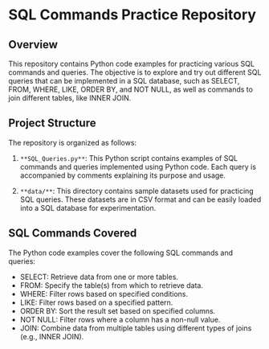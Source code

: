 # SQL Commands Practice Repository

## Overview

This repository contains Python code examples for practicing various SQL commands and queries. The objective is to explore and try out different SQL queries that can be implemented in a SQL database, such as SELECT, FROM, WHERE, LIKE, ORDER BY, and NOT NULL, as well as commands to join different tables, like INNER JOIN.

## Project Structure

The repository is organized as follows:

1. `**SQL_Queries.py**`: This Python script contains examples of SQL commands and queries implemented using Python code. Each query is accompanied by comments explaining its purpose and usage.

2. `**data/**`: This directory contains sample datasets used for practicing SQL queries. These datasets are in CSV format and can be easily loaded into a SQL database for experimentation.

## SQL Commands Covered

The Python code examples cover the following SQL commands and queries:

- SELECT: Retrieve data from one or more tables.
- FROM: Specify the table(s) from which to retrieve data.
- WHERE: Filter rows based on specified conditions.
- LIKE: Filter rows based on a specified pattern.
- ORDER BY: Sort the result set based on specified columns.
- NOT NULL: Filter rows where a column has a non-null value.
- JOIN: Combine data from multiple tables using different types of joins (e.g., INNER JOIN).
